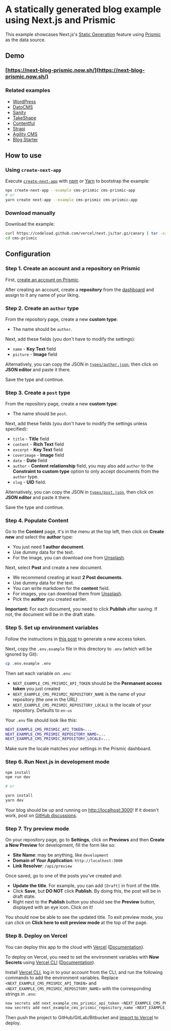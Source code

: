 # A statically generated blog example using Next.js and Prismic

This example showcases Next.js's [Static Generation](/docs/basic-features/pages.md) feature using [Prismic](https://prismic.io/) as the data source.

## Demo

### [https://next-blog-prismic.now.sh/](https://next-blog-prismic.now.sh/)

### Related examples

- [WordPress](/examples/cms-wordpress)
- [DatoCMS](/examples/cms-datocms)
- [Sanity](/examples/cms-sanity)
- [TakeShape](/examples/cms-takeshape)
- [Contentful](/examples/cms-contentful)
- [Strapi](/examples/cms-strapi)
- [Agility CMS](/examples/cms-agilitycms)
- [Blog Starter](/examples/blog-starter)

## How to use

### Using `create-next-app`

Execute [`create-next-app`](https://github.com/vercel/next.js/tree/canary/packages/create-next-app) with [npm](https://docs.npmjs.com/cli/init) or [Yarn](https://yarnpkg.com/lang/en/docs/cli/create/) to bootstrap the example:

```bash
npx create-next-app --example cms-prismic cms-prismic-app
# or
yarn create next-app --example cms-prismic cms-prismic-app
```

### Download manually

Download the example:

```bash
curl https://codeload.github.com/vercel/next.js/tar.gz/canary | tar -xz --strip=2 next.js-canary/examples/cms-prismic
cd cms-prismic
```

## Configuration

### Step 1. Create an account and a repository on Prismic

First, [create an account on Prismic](https://prismic.io/).

After creating an account, create a **repository** from the [dashboard](https://prismic.io/dashboard/) and assign to it any name of your liking.

### Step 2. Create an `author` type

From the repository page, create a new **custom type**:

- The name should be `author`.

Next, add these fields (you don't have to modify the settings):

- `name` - **Key Text** field
- `picture` - **Image** field

Alternatively, you can copy the JSON in [`types/author.json`](types/author.json), then click on **JSON editor** and paste it there.

Save the type and continue.

### Step 3. Create a `post` type

From the repository page, create a new **custom type**:

- The name should be `post`.

Next, add these fields (you don't have to modify the settings unless specified):

- `title` - **Title** field
- `content` - **Rich Text** field
- `excerpt` - **Key Text** field
- `coverimage` - **Image** field
- `date` - **Date** field
- `author` - **Content relationship** field, you may also add `author` to the **Constraint to custom type** option to only accept documents from the `author` type.
- `slug` - **UID** field.

Alternatively, you can copy the JSON in [`types/post.json`](types/post.json), then click on **JSON editor** and paste it there.

Save the type and continue.

### Step 4. Populate Content

Go to the **Content** page, it's in the menu at the top left, then click on **Create new** and select the **author** type:

- You just need **1 author document**.
- Use dummy data for the text.
- For the image, you can download one from [Unsplash](https://unsplash.com/).

Next, select **Post** and create a new document.

- We recommend creating at least **2 Post documents**.
- Use dummy data for the text.
- You can write markdown for the **content** field.
- For images, you can download them from [Unsplash](https://unsplash.com/).
- Pick the **author** you created earlier.

**Important:** For each document, you need to click **Publish** after saving. If not, the document will be in the draft state.

### Step 5. Set up environment variables

Follow the instructions in [this post](https://intercom.help/prismicio/en/articles/1036153-generating-an-access-token) to generate a new access token.

Next, copy the `.env.example` file in this directory to `.env` (which will be ignored by Git):

```bash
cp .env.example .env
```

Then set each variable on `.env`:

- `NEXT_EXAMPLE_CMS_PRISMIC_API_TOKEN` should be the **Permanent access token** you just created
- `NEXT_EXAMPLE_CMS_PRISMIC_REPOSITORY_NAME` is the name of your repository (the one in the URL)
- `NEXT_EXAMPLE_CMS_PRISMIC_REPOSITORY_LOCALE` is the locale of your repository. Defaults to `en-us`

Your `.env` file should look like this:

```bash
NEXT_EXAMPLE_CMS_PRISMIC_API_TOKEN=...
NEXT_EXAMPLE_CMS_PRISMIC_REPOSITORY_NAME=...
NEXT_EXAMPLE_CMS_PRISMIC_REPOSITORY_LOCALE=...
```

Make sure the locale matches your settings in the Prismic dashboard.

### Step 6. Run Next.js in development mode

```bash
npm install
npm run dev

# or

yarn install
yarn dev
```

Your blog should be up and running on [http://localhost:3000](http://localhost:3000)! If it doesn't work, post on [GitHub discussions](https://github.com/vercel/next.js/discussions).

### Step 7. Try preview mode

On your repository page, go to **Settings**, click on **Previews** and then **Create a New Preview** for development, fill the form like so:

- **Site Name**: may be anything, like `development`
- **Domain of Your Application**: `http://localhost:3000`
- **Link Resolver**: `/api/preview`

Once saved, go to one of the posts you've created and:

- **Update the title**. For example, you can add `[Draft]` in front of the title.
- Click **Save**, but **DO NOT** click **Publish**. By doing this, the post will be in draft state.
- Right next to the **Publish** button you should see the **Preview** button, displayed with an eye icon. Click on it!

You should now be able to see the updated title. To exit preview mode, you can click on **Click here to exit preview mode** at the top of the page.

### Step 8. Deploy on Vercel

You can deploy this app to the cloud with [Vercel](https://vercel.com/import?filter=next.js&utm_source=github&utm_medium=readme&utm_campaign=next-example) ([Documentation](https://nextjs.org/docs/deployment)).

To deploy on Vercel, you need to set the environment variables with **Now Secrets** using [Vercel CLI](https://vercel.com/download) ([Documentation](https://vercel.com/docs/now-cli#commands/secrets)).

Install [Vercel CLI](https://vercel.com/download), log in to your account from the CLI, and run the following commands to add the environment variables. Replace `<NEXT_EXAMPLE_CMS_PRISMIC_API_TOKEN>` and `<NEXT_EXAMPLE_CMS_PRISMIC_REPOSITORY_NAME>` with the corresponding strings in `.env`:

```bash
now secrets add next_example_cms_prismic_api_token <NEXT_EXAMPLE_CMS_PRISMIC_API_TOKEN>
now secrets add next_example_cms_prismic_repository_name <NEXT_EXAMPLE_CMS_PRISMIC_REPOSITORY_NAME>
```

Then push the project to GitHub/GitLab/Bitbucket and [import to Vercel](https://vercel.com/import?filter=next.js&utm_source=github&utm_medium=readme&utm_campaign=next-example) to deploy.

